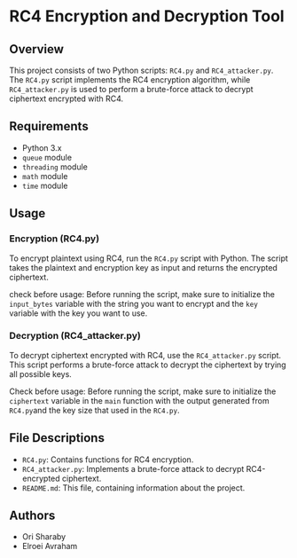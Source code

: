 # RC4 Encryption and Decryption Tool

## Overview

This project consists of two Python scripts: `RC4.py` and `RC4_attacker.py`. 
The `RC4.py` script implements the RC4 encryption algorithm, while `RC4_attacker.py` 
is used to perform a brute-force attack to decrypt ciphertext encrypted with RC4.

## Requirements

- Python 3.x
- `queue` module
- `threading` module
- `math` module
- `time` module

## Usage

### Encryption (RC4.py)

To encrypt plaintext using RC4, run the `RC4.py` script with Python. The script takes the plaintext 
and encryption key as input and returns the encrypted ciphertext.

check before usage: 
Before running the script, make sure to initialize the `input_bytes` variable with the string you want to encrypt and the `key` variable with the key you want to use.


### Decryption (RC4_attacker.py)

To decrypt ciphertext encrypted with RC4, use the `RC4_attacker.py` script. This script performs 
a brute-force attack to decrypt the ciphertext by trying all possible keys.

Check before usage:
Before running the script, make sure to initialize the `ciphertext` variable in the `main` function with the output generated from `RC4.py`and the key size that used in the `RC4.py`.



## File Descriptions

- `RC4.py`: Contains functions for RC4 encryption.
- `RC4_attacker.py`: Implements a brute-force attack to decrypt RC4-encrypted ciphertext.
- `README.md`: This file, containing information about the project.

## Authors
- Ori Sharaby
- Elroei Avraham


